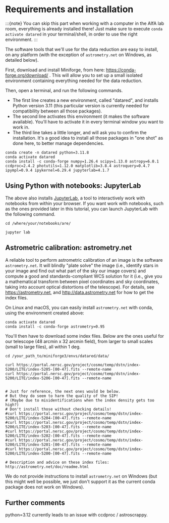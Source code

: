 # Requirements and installation

:::{note}
You can skip this part when working with a computer in the AIfA lab room, everything is already installed there!
Just make sure to execute `conda activate datared` in your terminal/shell, in order to use the right environment. 
:::

The software tools that we'll use for the data reduction are easy to install, on any platform (with the exception of `astrometry.net` on Windows, as detailed below). 


First, download and install Miniforge, from here: https://conda-forge.org/download/ . This will allow you to set up a small isolated environment containing everything needed for the data reduction.

Then, open a terminal, and run the following commands.
* The first line creates a new environment, called "datared", and installs Python version 3.11 (this particular version is currently needed for compatibility between all those packages).
* The second line activates this environment (it makes the software available). You'll have to activate it in every terminal window you want to work in.
* The third line takes a little longer, and will ask you to confirm the installation. It's a good idea to install all those packages in "one shot" as done here, to better manage dependencies.


```none
conda create -n datared python=3.11.8
conda activate datared
conda install -c conda-forge numpy=1.26.4 scipy=1.13.0 astropy=6.0.1 ccdproc=2.4.2 photutils=1.12.0 matplotlib=3.8.4 astroquery=0.4.7 ipympl=0.9.4 ipykernel=6.29.4 jupyterlab=4.1.7
```

## Using Python with notebooks: JupyterLab

The above also installs [JupyterLab](https://docs.jupyter.org), a tool to interactively work with notebooks from within your browser. If you want work with notebooks, such as the ones provided later in this tutorial, you can launch JupyterLab with the following command.

```none
cd /where/your/notebooks/are/

jupyter lab
```



## Astrometric calibration: astrometry.net

A reliable tool to perform astrometric calibration of an image is the software `astrometry.net`. It will blindly "plate solve" the image (i.e., identify stars in your image and find out what part of the sky our image covers) and compute a good and standards-compliant WCS solution for it (i.e., give you a mathematical transform between pixel coordinates and sky coordinates, taking into account optical distortions of the telescope). For details, see https://astrometry.net, and http://data.astrometry.net for how to get the index files.

On Linux and macOS, you can easily install `astrometry.net` with conda, using the environment created above:

```none
conda activate datared
conda install -c conda-forge astrometry=0.95
```

You'll then have to download some index files.
Below are the ones useful for our telescope (48 arcmin x 32 arcmin field), from larger to small scales (small to large files), all within 1 deg.

```
cd /your_path_to/miniforge3/envs/datared/data/

curl https://portal.nersc.gov/project/cosmo/temp/dstn/index-5200/LITE/index-5205-[00-47].fits --remote-name
curl https://portal.nersc.gov/project/cosmo/temp/dstn/index-5200/LITE/index-5206-[00-47].fits --remote-name


# Just for reference, the next ones would be below.
# But they do seem to harm the quality of the SIP!
# (Maybe due to misidentifications when the index density gets too high?)
# Don't install those without checking details!
#curl https://portal.nersc.gov/project/cosmo/temp/dstn/index-5200/LITE/index-5204-[00-47].fits --remote-name
#curl https://portal.nersc.gov/project/cosmo/temp/dstn/index-5200/LITE/index-5203-[00-47].fits --remote-name
#curl https://portal.nersc.gov/project/cosmo/temp/dstn/index-5200/LITE/index-5202-[00-47].fits --remote-name
#curl https://portal.nersc.gov/project/cosmo/temp/dstn/index-5200/LITE/index-5201-[00-47].fits --remote-name
#curl https://portal.nersc.gov/project/cosmo/temp/dstn/index-5200/LITE/index-5200-[00-47].fits --remote-name

# Description and advice on these index files: http://astrometry.net/doc/readme.html

```


We do not provide instructions to install `astrometry.net` on Windows (but this might well be possible, we just don't support it as the current conda package does not work on Windows).


## Further comments

python=3.12 currently leads to an issue with ccdproc / astroscrappy.
